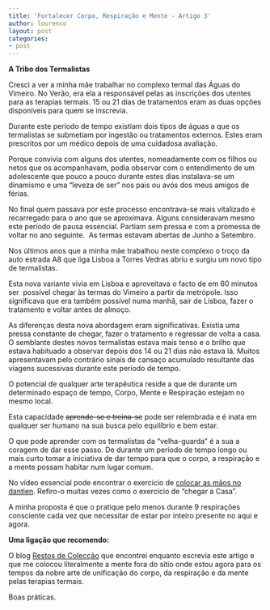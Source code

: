 ```yaml
---
title: 'Fortalecer Corpo, Respiração e Mente - Artigo 3'
author: lourenco
layout: post
categories:
- post
---
```

**A Tribo dos Termalistas**

Cresci a ver a minha mãe trabalhar no complexo termal das Águas do Vimeiro. No Verão, era ela a responsável pelas as inscrições dos utentes para as terapias termais. 15 ou 21 dias de tratamentos eram as duas opções disponíveis para quem se inscrevia.

Durante este período de tempo existiam dois tipos de águas a que os termalistas se submetiam por ingestão ou tratamentos externos. Estes eram prescritos por um médico depois de uma cuidadosa avaliação.

Porque convivia com alguns dos utentes, nomeadamente com os filhos ou netos que os acompanhavam, podia observar com o entendimento de um adolescente que pouco a pouco durante estes dias instalava-se um dinamismo e uma “leveza de ser” nos pais ou avós dos meus amigos de férias.

No final quem passava por este processo encontrava-se mais vitalizado e recarregado para o ano que se aproximava. Alguns consideravam mesmo este período de pausa essencial. Partiam sem pressa e com a promessa de voltar no ano seguinte.  As termas estavam abertas de Junho a Setembro.

Nos últimos anos que a minha mãe trabalhou neste complexo o troço da auto estrada A8 que liga Lisboa a Torres Vedras abriu e surgiu um novo tipo de termalistas.

Esta nova variante vivia em Lisboa e aproveitava o facto de em 60 minutos ser  possível chegar às termas do Vimeiro a partir da metrópole. Isso significava que era também possível numa manhã, sair de Lisboa, fazer o tratamento e voltar antes de almoço.

As diferenças desta nova abordagem eram significativas. Existia uma pressa constante de chegar, fazer o tratamento e regressar de volta a casa. O semblante destes novos termalistas estava mais tenso e o brilho que estava habituado a observar depois dos 14 ou 21 dias não estava lá. Muitos apresentavam pelo contrário sinais de cansaço acumulado resultante das viagens sucessivas durante este período de tempo.

O potencial de qualquer arte terapêutica reside a que de durante um determinado espaço de tempo, Corpo, Mente e Respiração estejam no mesmo local.

Esta capacidade <del>aprende-se e treina-se</del> pode ser relembrada e é inata em qualquer ser humano na sua busca pelo equilíbrio e bem estar.

O que pode aprender com os termalistas da “velha-guarda” é a sua a coragem de dar esse passo. De durante um período de tempo longo ou mais curto tomar a iniciativa de dar tempo para que o corpo, a respiração e a mente possam habitar num lugar comum.

No vídeo essencial pode encontrar o exercício de <a href="http://vimeo.com/60335737#t=12m02s" target="_blank">colocar as mãos no dantien</a>. Refiro-o muitas vezes como o exercício de “chegar a Casa”.

A minha proposta é que o pratique pelo menos durante 9 respirações consciente cada vez que necessitar de estar por inteiro presente no aqui e agora.

**Uma ligação que recomendo:**

O blog [Restos de Colecção][2] que encontrei enquanto escrevia este artigo e que me colocou literalmente a mente fora do sitio onde estou agora para os tempos da nobre arte de unificação do corpo, da respiração e da mente pelas terapias termais.

Boas práticas.

 [2]: http://restosdecoleccao.blogspot.pt/2013/11/termas-e-aguas-do-vimeiro.html
